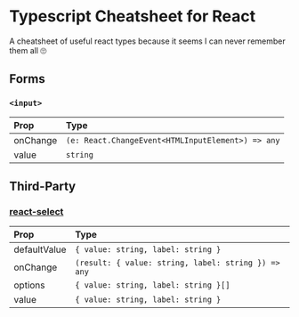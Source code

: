 # Typescript Cheatsheet for React
A cheatsheet of useful react types because it seems I can never remember them all 🙄

## Forms
### `<input>`

| Prop | Type |
| :----------- | :----------------- |
| onChange | `(e: React.ChangeEvent<HTMLInputElement>) => any` |
| value | `string` |

## Third-Party
### [react-select](https://github.com/JedWatson/react-select)

| Prop | Type |
| :----------- | :----------------- |
| defaultValue | `{ value: string, label: string }` |
| onChange | `(result: { value: string, label: string }) => any` |
| options | `{ value: string, label: string }[]` |
| value | `{ value: string, label: string }` |
